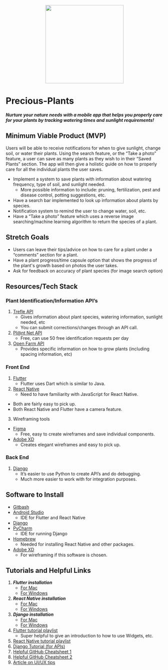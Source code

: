 <p align="center">
<img src="https://www.gaithersburgdental.com/wp-content/uploads/2016/10/orionthemes-placeholder-image.png" width="250">
  </p>

# Precious-Plants
***Nurture your nature needs with a mobile app that helps you properly care for your plants by tracking watering times and sunlight requirements!***

## Minimum Viable Product (MVP)

Users will be able to receive notifications for when to give sunlight, change soil, or water their plants. Using the search feature, or the “Take a photo” feature, a user can save as many plants as they wish to in their “Saved Plants” section. The app will then give a holistic guide on how to properly care for all the individual plants the user saves. 


- Implement a system to save plants with information about watering frequency, type of soil, and sunlight needed. 
  - More possible information to include: pruning, fertilization, pest and disease control, potting suggestions, etc.
- Have a search bar implemented to look up information about plants by species.
- Notification system to remind the user to change water, soil, etc.
- Have a “Take a photo” feature which uses a reverse image searching/machine learning algorithm to return the species of a plant.

## Stretch Goals
- Users can leave their tips/advice on how to care for a plant under a “comments” section for a plant.
- Have a plant progress/time capsule option that shows the progress of the plant's growth based on photos the user takes.
- Ask for feedback on accuracy of plant species (for image search option) 

## Resources/Tech Stack

  ### Plant Identification/Information API’s
   1. [Trefle API](https://trefle.io)
       - Gives information about plant species, watering information, sunlight needed, etc
       - You can submit corrections/changes through an API call. 
   2. [Pl@nt Net API](https://my.plantnet.org)
       - Free, can use 50 free identification requests per day
   3. [Open Farm API](https://openfarm.cc)
       - Provides specific information on how to grow plants (including spacing information, etc)
       
  ### Front End
  1. [Flutter](https://flutter.dev/docs/get-started/install)
      - Flutter uses Dart which is similar to Java.
  2. [React Native](https://reactnative.dev/docs/getting-started)
      - Need to have familiarity with JavaScript for React Native.
    
   - Both are fairly easy to pick up.
   - Both React Native and Flutter have a camera feature.
  
  3. Wireframing tools
  - [Figma](https://www.figma.com) 
     - Free, easy to create wireframes and save individual components.
  - [Adobe XD](https://www.adobe.com/products/xd.html?sdid=12B9F15S&mv=Search&ef_id=EAIaIQobChMItOel8Jje7gIV0ZFbCh368AhcEAAYASAAEgLSkfD_BwE:G:s&s_kwcid=AL!3085!3!394015009825!e!!g!!adobe%20xd!1641846436!65452675151)
     - Creates elegant wireframes and easy to pick up.

  ### Back End
  1. [Django](https://docs.djangoproject.com/en/3.1/topics/install/)
       - It’s easier to use Python to create API’s and do debugging. 
       - Much more easier to work with for integration purposes.

## Software to Install
- [Gitbash](https://git-scm.com/downloads)
- [Android Studio](https://developer.android.com/jetpack)
  - IDE for Flutter and React Native
- [Django](https://docs.djangoproject.com/en/3.1/topics/install/) 
- [PyCharm](https://www.jetbrains.com/pycharm/)
  - IDE for running Django
- [Homebrew](https://brew.sh)
  - Needed for installing React Native and other packages.
- [Adobe XD](https://www.adobe.com/products/xd.html?sdid=12B9F15S&mv=Search&ef_id=EAIaIQobChMItOel8Jje7gIV0ZFbCh368AhcEAAYASAAEgLSkfD_BwE:G:s&s_kwcid=AL!3085!3!394015009825!e!!g!!adobe%20xd!1641846436!65452675151)
  - For wireframing if this software is chosen.

## Tutorials and Helpful Links
1. ***Flutter installation***
   - [For Mac](https://www.youtube.com/watch?v=hL7pkX1Pfko)
   - [For Windows](https://www.youtube.com/watch?v=Z2ugnpCQuyw)
2. ***React Native installation***
   - [For Mac](https://www.youtube.com/watch?v=_oCQDtDW3j4)
   - [For Windows](https://www.youtube.com/watch?v=0DhQd_EK1Ng)
3. ***Django installation***
    - [For Mac](https://www.youtube.com/watch?v=FshRArXrEcM)
    - [For Windows](https://www.youtube.com/watch?v=2FvIa4BADvA)
4. [Flutter tutorial playlist](https://www.youtube.com/watch?v=1ukSR1GRtMU&list=PL4cUxeGkcC9jLYyp2Aoh6hcWuxFDX6PBJ)
   - Super helpful to give an introduction to how to use Widgets, etc.
5. [React Native tutorial playlist](https://www.youtube.com/watch?v=ur6I5m2nTvk&list=PL4cUxeGkcC9ixPU-QkScoRBVxtPPzVjrQ)
6. [Django Tutorial (for APIs)](https://www.youtube.com/watch?v=mNwAyMmGKoI&list=PL8GFhcuc_fW4cxdkRtWIlln1DQ3CZwQen)
7. [Helpful GitHub Cheatsheet 1](https://education.github.com/git-cheat-sheet-education.pdf)
8. [Helpful GitHub Cheatsheet 2](https://drive.google.com/file/d/1OddwoSvNJ3dQuEBw3RERieMXmOicif9_/view)
9. [Article on UI/UX tips](https://www.uxpin.com/studio/blog/guide-design-consistency-best-practices-ui-ux-designers/)

